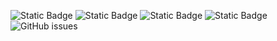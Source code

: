 ![Static Badge](https://img.shields.io/badge/blacklists-60-000000) ![Static Badge](https://img.shields.io/badge/blacklisted-3115351-cc0000) ![Static Badge](https://img.shields.io/badge/whitelisted-2244-00CC00) ![Static Badge](https://img.shields.io/badge/streaming_blacklist-28107-000000) ![GitHub issues](https://img.shields.io/github/issues/fabriziosalmi/blacklists)
